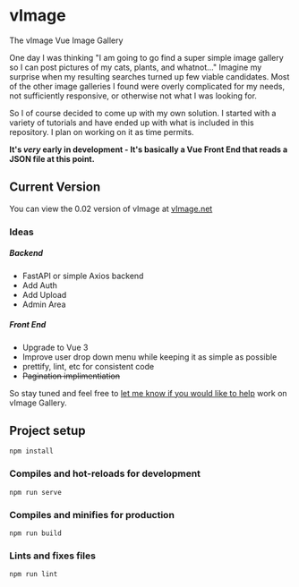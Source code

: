 # vImage
The vImage Vue Image Gallery

One day I was thinking "I am going to go find a super simple image gallery so I can post pictures of my cats, plants, and whatnot..."  Imagine my surprise when my resulting searches turned up few viable candidates.  Most of the other image galleries I found were overly complicated for my needs, not sufficiently responsive, or otherwise not what I was looking for.

So I of course decided to come up with my own solution.  I started with a variety of tutorials and have ended up with what is included in this repository.  I plan on working on it as time permits. 

**It's *very* early in development - It's basically a Vue Front End that reads a JSON file at this point.**

## Current Version
You can view the 0.02 version of vImage at [vImage.net](https://vimage.net/)

### Ideas

##### Backend
- FastAPI or simple Axios backend
- Add Auth
- Add Upload
- Admin Area

##### Front End
- Upgrade to Vue 3
- Improve user drop down menu while keeping it as simple as possible
- prettify, lint, etc for consistent code
- ~~Pagination implimentiation~~ 

So stay tuned and feel free to [let me know if you would like to help](https://twitter.com/aiggdev) work on vImage Gallery.

## Project setup
```
npm install
```

### Compiles and hot-reloads for development
```
npm run serve
```

### Compiles and minifies for production
```
npm run build
```

### Lints and fixes files
```
npm run lint
```
